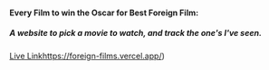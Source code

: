 #### Every Film to win the Oscar for Best Foreign Film:
##### A website to pick a movie to watch, and track the one's I've seen. 

[Live Link](https://foreign-films.vercel.app/)https://foreign-films.vercel.app/)
